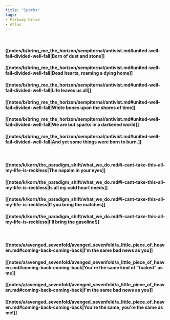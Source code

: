 ```yaml
---
title: "Sparks"
tags:
- Parkway Drive
- Atlas
---
```

&nbsp;
#### [[notes/b/bring_me_the_horizon/sempiternal/antivist.md#united-well-fail-divided-well-fall|Born of dust and stone]]
#### [[notes/b/bring_me_the_horizon/sempiternal/antivist.md#united-well-fail-divided-well-fall|Dead hearts, roaming a dying home]]
#### [[notes/b/bring_me_the_horizon/sempiternal/antivist.md#united-well-fail-divided-well-fall|Life leaves us all]]
#### [[notes/b/bring_me_the_horizon/sempiternal/antivist.md#united-well-fail-divided-well-fall|White bones upon the shores of time]]
#### [[notes/b/bring_me_the_horizon/sempiternal/antivist.md#united-well-fail-divided-well-fall|We are but sparks in a darkened world]]
#### [[notes/b/bring_me_the_horizon/sempiternal/antivist.md#united-well-fail-divided-well-fall|And yet some things were born to burn.]]
&nbsp;
#### [[notes/k/korn/the_paradigm_shift/what_we_do.md#i-cant-take-this-all-my-life-is-reckless|The napalm in your eyes]]
#### [[notes/k/korn/the_paradigm_shift/what_we_do.md#i-cant-take-this-all-my-life-is-reckless|Is all my cold heart needs]]
#### [[notes/k/korn/the_paradigm_shift/what_we_do.md#i-cant-take-this-all-my-life-is-reckless|If you bring the matches]]
#### [[notes/k/korn/the_paradigm_shift/what_we_do.md#i-cant-take-this-all-my-life-is-reckless|I'll bring the gasoline!]]
&nbsp;
#### [[notes/a/avenged_sevenfold/avenged_sevenfold/a_little_piece_of_heaven.md#coming-back-coming-back|I'm the same bad news as you]]
#### [[notes/a/avenged_sevenfold/avenged_sevenfold/a_little_piece_of_heaven.md#coming-back-coming-back|You're the same kind of "fucked" as me]]
#### [[notes/a/avenged_sevenfold/avenged_sevenfold/a_little_piece_of_heaven.md#coming-back-coming-back|I'm the same bad news as you]]
#### [[notes/a/avenged_sevenfold/avenged_sevenfold/a_little_piece_of_heaven.md#coming-back-coming-back|You're the same, you're the same as me!]]
